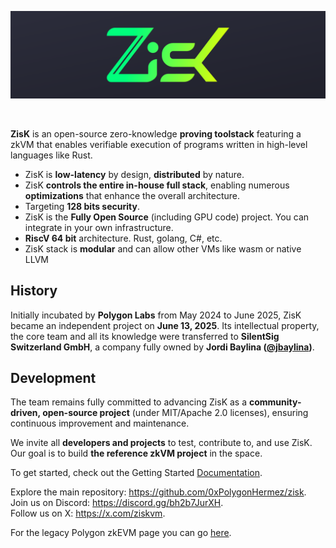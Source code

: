![Zisk logo](ZisK_top.png)
</div>
<br />

**ZisK** is an open-source zero-knowledge **proving toolstack** featuring a zkVM that enables verifiable execution of programs written in high-level languages like Rust.

- ZisK is **low-latency** by design, **distributed** by nature.
- ZisK **controls the entire in-house full stack**, enabling numerous **optimizations** that enhance the overall architecture.
- Targeting **128 bits security**.
- ZisK is the **Fully Open Source** (including GPU code) project. You can integrate in your own infrastructure.
- **RiscV 64 bit** architecture. Rust, golang, C#, etc.
- ZisK stack is **modular** and can allow other VMs like wasm or native LLVM

## History

Initially incubated by **Polygon Labs** from May 2024 to June 2025, ZisK became an independent project on **June 13, 2025**. Its intellectual property, the core team and all its knowledge were transferred to **SilentSig Switzerland GmbH**, a company fully owned by **Jordi Baylina ([@jbaylina](https://x.com/jbaylina))**.

## Development

The team remains fully committed to advancing ZisK as a **community-driven, open-source project** (under MIT/Apache 2.0 licenses), ensuring continuous improvement and maintenance.

We invite all **developers and projects** to test, contribute to, and use ZisK. Our goal is to build **the reference zkVM project** in the space.

To get started, check out the Getting Started [Documentation](https://0xpolygonhermez.github.io/zisk/getting_started/quickstart.html).

Explore the main repository: https://github.com/0xPolygonHermez/zisk.  
Join us on Discord: https://discord.gg/bh2b7JurXH.  
Follow us on X: https://x.com/ziskvm.  

For the legacy Polygon zkEVM page you can go [here](README_legacy.md).
 
